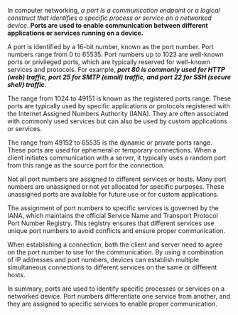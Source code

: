 In computer networking, *a port is a communication endpoint or a logical construct that identifies a specific process or service on a networked device*. **Ports are used to enable communication between different applications or services running on a device.**

A port is identified by a 16-bit number, known as the port number. Port numbers range from 0 to 65535. Port numbers up to 1023 are well-known ports or privileged ports, which are typically reserved for well-known services and protocols. For example, ***port 80 is commonly used for HTTP (web) traffic, port 25 for SMTP (email) traffic, and port 22 for SSH (secure shell) traffic***.

The range from 1024 to 49151 is known as the registered ports range. These ports are typically used by specific applications or protocols registered with the Internet Assigned Numbers Authority (IANA). They are often associated with commonly used services but can also be used by custom applications or services.

The range from 49152 to 65535 is the dynamic or private ports range. These ports are used for ephemeral or temporary connections. When a client initiates communication with a server, it typically uses a random port from this range as the source port for the connection.

Not all port numbers are assigned to different services or hosts. Many port numbers are unassigned or not yet allocated for specific purposes. These unassigned ports are available for future use or for custom applications.

The assignment of port numbers to specific services is governed by the IANA, which maintains the official Service Name and Transport Protocol Port Number Registry. This registry ensures that different services use unique port numbers to avoid conflicts and ensure proper communication.

When establishing a connection, both the client and server need to agree on the port number to use for the communication. By using a combination of IP addresses and port numbers, devices can establish multiple simultaneous connections to different services on the same or different hosts.

In summary, ports are used to identify specific processes or services on a networked device. Port numbers differentiate one service from another, and they are assigned to specific services to enable proper communication.
